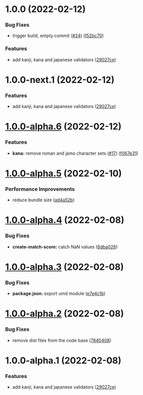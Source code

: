 # 1.0.0 (2022-02-12)


### Bug Fixes

* trigger build, empty commit ([#24](https://github.com/arjunvegda/japanese-moji/issues/24)) ([f52bc70](https://github.com/arjunvegda/japanese-moji/commit/f52bc709a9ba784a1d8dba0b8a801f841c68721d))


### Features

* add kanji, kana and japanese validators ([29027ce](https://github.com/arjunvegda/japanese-moji/commit/29027ceb0c55b7ab0bd74f90a86481ee7677d90a))

# 1.0.0-next.1 (2022-02-12)


### Features

* add kanji, kana and japanese validators ([29027ce](https://github.com/arjunvegda/japanese-moji/commit/29027ceb0c55b7ab0bd74f90a86481ee7677d90a))

# [1.0.0-alpha.6](https://github.com/arjunvegda/japanese-moji/compare/v1.0.0-alpha.5...v1.0.0-alpha.6) (2022-02-12)


### Features

* **kana:** remove roman and jamo character sets ([#17](https://github.com/arjunvegda/japanese-moji/issues/17)) ([f067e31](https://github.com/arjunvegda/japanese-moji/commit/f067e31b8253a37d60c1428f14158f6155970b68))

# [1.0.0-alpha.5](https://github.com/arjunvegda/japanese-moji/compare/v1.0.0-alpha.4...v1.0.0-alpha.5) (2022-02-10)


### Performance Improvements

* reduce bundle size ([ad4a52b](https://github.com/arjunvegda/japanese-moji/commit/ad4a52bdc0ddfb6ecf4c61f6914e0cca643be580))

# [1.0.0-alpha.4](https://github.com/arjunvegda/japanese-moji/compare/v1.0.0-alpha.3...v1.0.0-alpha.4) (2022-02-08)


### Bug Fixes

* **create-match-score:** catch NaN values ([6dba026](https://github.com/arjunvegda/japanese-moji/commit/6dba026ce5e9f3f3a047a26712f1a6b7399dbbad))

# [1.0.0-alpha.3](https://github.com/arjunvegda/japanese-moji/compare/v1.0.0-alpha.2...v1.0.0-alpha.3) (2022-02-08)


### Bug Fixes

* **package.json:** export umd module ([e7e4c1b](https://github.com/arjunvegda/japanese-moji/commit/e7e4c1b3d7ece14aee51bcc4fc60187d9d0482e2))

# [1.0.0-alpha.2](https://github.com/arjunvegda/japanese-moji/compare/v1.0.0-alpha.1...v1.0.0-alpha.2) (2022-02-08)


### Bug Fixes

* remove dist files from the code base ([7840408](https://github.com/arjunvegda/japanese-moji/commit/78404089014b6a5a752766879b3b1fb40e96df0b))

# 1.0.0-alpha.1 (2022-02-08)


### Features

* add kanji, kana and japanese validators ([29027ce](https://github.com/arjunvegda/japanese-moji/commit/29027ceb0c55b7ab0bd74f90a86481ee7677d90a))

